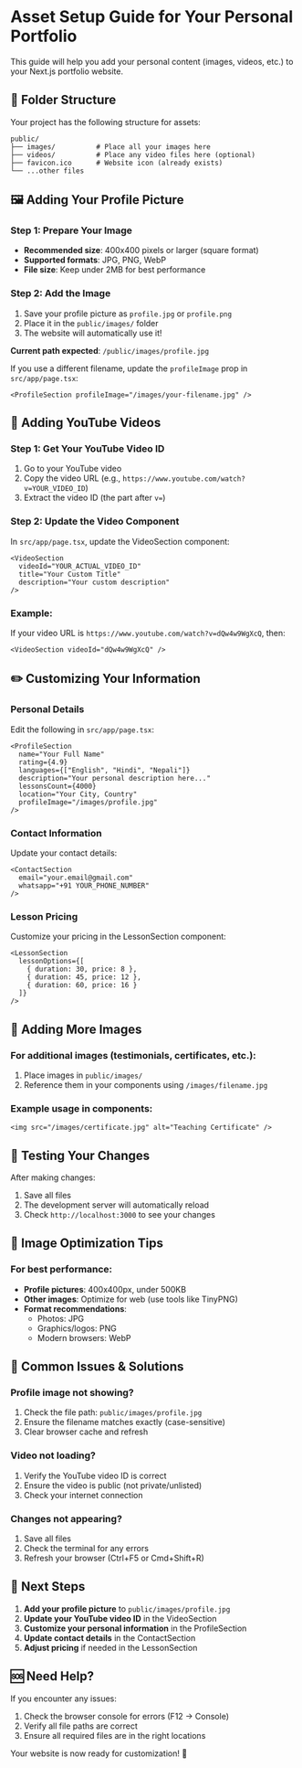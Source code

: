# Asset Setup Guide for Your Personal Portfolio

This guide will help you add your personal content (images, videos, etc.) to your Next.js portfolio website.

## 📁 Folder Structure

Your project has the following structure for assets:

```
public/
├── images/          # Place all your images here
├── videos/          # Place any video files here (optional)
├── favicon.ico      # Website icon (already exists)
└── ...other files
```

## 🖼️ Adding Your Profile Picture

### Step 1: Prepare Your Image
- **Recommended size**: 400x400 pixels or larger (square format)
- **Supported formats**: JPG, PNG, WebP
- **File size**: Keep under 2MB for best performance

### Step 2: Add the Image
1. Save your profile picture as `profile.jpg` or `profile.png`
2. Place it in the `public/images/` folder
3. The website will automatically use it!

**Current path expected**: `/public/images/profile.jpg`

If you use a different filename, update the `profileImage` prop in `src/app/page.tsx`:
```tsx
<ProfileSection profileImage="/images/your-filename.jpg" />
```

## 🎥 Adding YouTube Videos

### Step 1: Get Your YouTube Video ID
1. Go to your YouTube video
2. Copy the video URL (e.g., `https://www.youtube.com/watch?v=YOUR_VIDEO_ID`)
3. Extract the video ID (the part after `v=`)

### Step 2: Update the Video Component
In `src/app/page.tsx`, update the VideoSection component:
```tsx
<VideoSection 
  videoId="YOUR_ACTUAL_VIDEO_ID"
  title="Your Custom Title"
  description="Your custom description"
/>
```

### Example:
If your video URL is `https://www.youtube.com/watch?v=dQw4w9WgXcQ`, then:
```tsx
<VideoSection videoId="dQw4w9WgXcQ" />
```

## ✏️ Customizing Your Information

### Personal Details
Edit the following in `src/app/page.tsx`:

```tsx
<ProfileSection 
  name="Your Full Name"
  rating={4.9}
  languages={["English", "Hindi", "Nepali"]}
  description="Your personal description here..."
  lessonsCount={4000}
  location="Your City, Country"
  profileImage="/images/profile.jpg"
/>
```

### Contact Information
Update your contact details:
```tsx
<ContactSection 
  email="your.email@gmail.com"
  whatsapp="+91 YOUR_PHONE_NUMBER"
/>
```

### Lesson Pricing
Customize your pricing in the LessonSection component:
```tsx
<LessonSection 
  lessonOptions={[
    { duration: 30, price: 8 },
    { duration: 45, price: 12 },
    { duration: 60, price: 16 }
  ]}
/>
```

## 🎨 Adding More Images

### For additional images (testimonials, certificates, etc.):
1. Place images in `public/images/`
2. Reference them in your components using `/images/filename.jpg`

### Example usage in components:
```tsx
<img src="/images/certificate.jpg" alt="Teaching Certificate" />
```

## 🚀 Testing Your Changes

After making changes:
1. Save all files
2. The development server will automatically reload
3. Check `http://localhost:3000` to see your changes

## 📱 Image Optimization Tips

### For best performance:
- **Profile pictures**: 400x400px, under 500KB
- **Other images**: Optimize for web (use tools like TinyPNG)
- **Format recommendations**: 
  - Photos: JPG
  - Graphics/logos: PNG
  - Modern browsers: WebP

## 🔧 Common Issues & Solutions

### Profile image not showing?
1. Check the file path: `public/images/profile.jpg`
2. Ensure the filename matches exactly (case-sensitive)
3. Clear browser cache and refresh

### Video not loading?
1. Verify the YouTube video ID is correct
2. Ensure the video is public (not private/unlisted)
3. Check your internet connection

### Changes not appearing?
1. Save all files
2. Check the terminal for any errors
3. Refresh your browser (Ctrl+F5 or Cmd+Shift+R)

## 📝 Next Steps

1. **Add your profile picture** to `public/images/profile.jpg`
2. **Update your YouTube video ID** in the VideoSection
3. **Customize your personal information** in the ProfileSection
4. **Update contact details** in the ContactSection
5. **Adjust pricing** if needed in the LessonSection

## 🆘 Need Help?

If you encounter any issues:
1. Check the browser console for errors (F12 → Console)
2. Verify all file paths are correct
3. Ensure all required files are in the right locations

Your website is now ready for customization! 🎉
